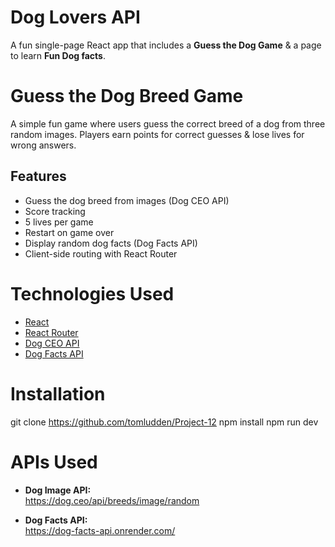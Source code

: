 # Dog Lovers API

A fun single-page React app that includes a **Guess the Dog Game** & a page to learn **Fun Dog facts**.

# Guess the Dog Breed Game

A simple fun game where users guess the correct breed of a dog from three random images. Players earn points for correct guesses & lose lives for wrong answers.

## Features

- Guess the dog breed from images (Dog CEO API)
- Score tracking
- 5 lives per game
- Restart on game over
- Display random dog facts (Dog Facts API)
- Client-side routing with React Router

# Technologies Used

- [React](https://reactjs.org/)
- [React Router](https://reactrouter.com/)
- [Dog CEO API](https://dog.ceo/dog-api/)
- [Dog Facts API](https://dogapi.dog/)

# Installation

git clone https://github.com/tomludden/Project-12
npm install
npm run dev

# APIs Used

- **Dog Image API:**  
  https://dog.ceo/api/breeds/image/random

- **Dog Facts API:**  
  https://dog-facts-api.onrender.com/
